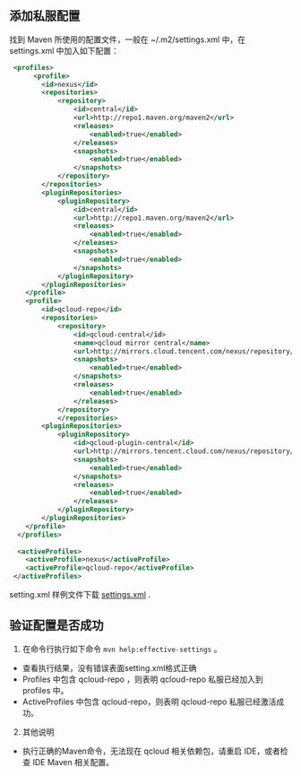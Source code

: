 ## 添加私服配置

找到 Maven 所使用的配置文件，一般在 ~/.m2/settings.xml 中，在 settings.xml 中加入如下配置：

```xml
 <profiles>
      <profile>
        <id>nexus</id>
        <repositories>
            <repository>
                <id>central</id>
                <url>http://repo1.maven.org/maven2</url>
                <releases>
                    <enabled>true</enabled>
                </releases>
                <snapshots>
                    <enabled>true</enabled>
                </snapshots>
            </repository>
        </repositories>
        <pluginRepositories>
            <pluginRepository>
                <id>central</id>
                <url>http://repo1.maven.org/maven2</url>
                <releases>
                    <enabled>true</enabled>
                </releases>
                <snapshots>
                    <enabled>true</enabled>
                </snapshots>
            </pluginRepository>
        </pluginRepositories>
    </profile>
    <profile>
        <id>qcloud-repo</id>
        <repositories>
            <repository>
                <id>qcloud-central</id>
                <name>qcloud mirror central</name>
                <url>http://mirrors.cloud.tencent.com/nexus/repository/maven-public/</url>
                <snapshots>
                    <enabled>true</enabled>
                </snapshots>
                <releases>
                    <enabled>true</enabled>
                </releases>
            </repository>
            </repositories>
        <pluginRepositories>
            <pluginRepository>
                <id>qcloud-plugin-central</id>
                <url>http://mirrors.tencent.cloud.com/nexus/repository/maven-public/</url>
                <snapshots>
                    <enabled>true</enabled>
                </snapshots>
                <releases>
                    <enabled>true</enabled>
                </releases>
            </pluginRepository>
        </pluginRepositories>
    </profile>
  </profiles>
  
  <activeProfiles>
    <activeProfile>nexus</activeProfile>
    <activeProfile>qcloud-repo</activeProfile>
 </activeProfiles>

```



setting.xml 样例文件下载 [settings.xml](https://main.qcloudimg.com/raw/19d0e939ef0e30d8a3ec0591430d5bd7/settings.xml) .

## 验证配置是否成功

1.   在命令行执行如下命令 `mvn help:effective-settings` 。

-  查看执行结果，没有错误表面setting.xml格式正确
- Profiles 中包含 qcloud-repo ，则表明 qcloud-repo 私服已经加入到 profiles 中。
- ActiveProfiles 中包含 qcloud-repo，则表明 qcloud-repo 私服已经激活成功。

 

2.   其他说明

-  执行正确的Maven命令，无法现在 qcloud 相关依赖包，请重启 IDE，或者检查 IDE Maven 相关配置。